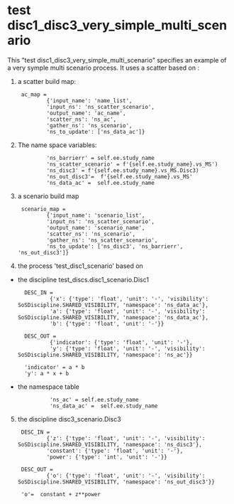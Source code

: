 # test disc1_disc3_very_simple_multi_scenario
This "test disc1_disc3_very_simple_multi_scenario" specifies an example of a very symple multi scenario process.
It uses a scatter based on :

1) a scatter build map:

		ac_map = 
				{'input_name': 'name_list',
				'input_ns': 'ns_scatter_scenario',
				'output_name': 'ac_name',
				'scatter_ns': 'ns_ac',
				'gather_ns': 'ns_scenario',
				'ns_to_update': ['ns_data_ac']}
2) The name space variables:

				'ns_barrierr' = self.ee.study_name
				'ns_scatter_scenario' = f'{self.ee.study_name}.vs_MS')
				'ns_disc3' = f'{self.ee.study_name}.vs_MS.Disc3)
				'ns_out_disc3'=  f'{self.ee.study_name}.vs_MS'
				'ns_data_ac' =  self.ee.study_name
3) a scenario build map

		scenario_map = 
				{'input_name': 'scenario_list',
				'input_ns': 'ns_scatter_scenario',
				'output_name': 'scenario_name',
				'scatter_ns': 'ns_scenario',
				'gather_ns': 'ns_scatter_scenario',
				'ns_to_update': ['ns_disc3', 'ns_barrierr', 'ns_out_disc3']}
4) the process 'test_disc1_scenario' based on 
- the discipline test_discs.disc1_scenario.Disc1

		DESC_IN = 
				{'x': {'type': 'float', 'unit': '-', 'visibility': SoSDiscipline.SHARED_VISIBILITY, 'namespace': 'ns_data_ac'},
				'a': {'type': 'float', 'unit': '-', 'visibility': SoSDiscipline.SHARED_VISIBILITY, 'namespace': 'ns_data_ac'},
				'b': {'type': 'float', 'unit': '-'}}

		DESC_OUT =
				{'indicator': {'type': 'float', 'unit': '-'},
				'y': {'type': 'float', 'unit': '-', 'visibility': SoSDiscipline.SHARED_VISIBILITY, 'namespace': 'ns_ac'}}
	
		'indicator' = a * b
		'y': a * x + b
- the namespace table 

				'ns_ac' = self.ee.study_name
				'ns_data_ac' =  self.ee.study_name


5) the discipline disc3_scenario.Disc3

		DESC_IN = 
				{'z': {'type': 'float', 'unit': '-', 'visibility': SoSDiscipline.SHARED_VISIBILITY, 'namespace': 'ns_disc3'},
				'constant': {'type': 'float', 'unit': '-'},
				'power': {'type': 'int', 'unit': '-'}}

		DESC_OUT =
				{'o': {'type': 'float', 'unit': '-', 'visibility': SoSDiscipline.SHARED_VISIBILITY, 'namespace': 'ns_out_disc3'}}
	
		'o'=  constant + z**power